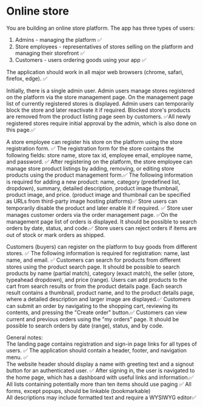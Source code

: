 # Online store

You are building an online store platform. The app has three types of users:

1. Admins - managing the platform ✅
2. Store employees - representatives of stores selling on the platform and managing their storefront ✅
3. Customers - users ordering goods using your app ✅

The application should work in all major web browsers (chrome, safari, firefox, edge). ✅

Initially, there is a single admin user.
Admin users manage stores registered on the platform via the store management page. On the management page list of currently registered stores is displayed. Admin users can temporarily block the store and later reactivate it if required. Blocked store's products are removed from the product listing page seen by customers. ✅All newly registered stores require initial approval by the admin, which is also done on this page.✅

A store employee can register his store on the platform using the store registration form. ✅
The registration form for the store contains the following fields: store name, store tax id, employee email, employee name, and password. ✅
After registering on the platform, the store employee can manage store product listings by adding, removing, or editing store products using the product management form.✅
The following information is required for adding a new product: name, category (predefined list, dropdown), summary, detailed description, product image thumbnail, product image, and price. (product image and thumbnail can be specified as URLs from third-party image hosting platforms)✅
Store users can temporarily disable the product and later enable it if required. ✅
Store user manages customer orders via the order management page. ✅On the management page list of orders is displayed. It should be possible to search orders by date, status, and code.✅ Store users can reject orders if items are out of stock or mark orders as shipped.

Customers (buyers) can register on the platform to buy goods from different stores. ✅ The following information is required for registration: name, last name, and email. ✅
Customers can search for products from different stores using the product search page. It should be possible to search products by name (partial match),  category (exact match), the seller (store, typeahead dropdown), and price (range). Users can add products to the cart from search results or from the product details page. Each search result contains a thumbnail, product name, and to the product details page, where a detailed description and larger image are displayed.✅
Customers can submit an order by navigating to the shopping cart, reviewing its contents, and pressing the "Create order" button.✅
Customers can view current and previous orders using the "my orders" page. It should be possible to search orders by date (range), status, and by code.

General notes:  
The landing page contains registration and sign-in page links for all types of users. ✅
The application should contain a header, footer, and navigation menu. ✅  
The website header should display a name with greeting text and a signout button for an authenticated user. ✅
After signing in, the user is navigated to the home page, which has a dashboard with useful links and information.✅
All lists containing potentially more than ten items should use paging ✅
All forms, except popups, should be linkable (bookmarkable)  
All descriptions may include formatted text and require a WYSIWYG editor✅
